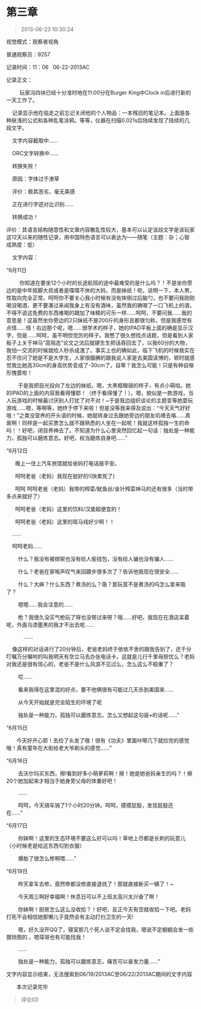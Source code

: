 # 第三章
> 2013-06-23 10:30:24


视觉模式：观察者视角

普通观察员：9257

记录时间：11：06   06-22-2013AC

记录正文：

         玩家冯四块已经十分准时地在11:00分在Burger King中Clock in后进行新的一天工作了。

    记录显示他在临走之前忘记关闭他的个人物品：一本残旧的笔记本。上面是各种肤浅的公式和各种乱笔涂鸦。等等，仪器在扫描0.021s后陆续发现了陆续的几段文字。

    文字内容截取中……

    ORC文字转换中……

    转换失败！

    原因：字体过于潦草

    评价：极其恶劣，毫无美感

    正在进行字迹对比识别……

    转换成功！

评价：其语言结构随意性和文章内容散乱性较大，基本可以认定该段文字是该玩家这12天以来的随性记录，用中国特色语言可以表达为——随笔（主题：杂；心智成熟度：低）

    文字内容：

“6月11日

         你知道在要坐12个小时的长途航班的途中最难受的是什么吗？！不是坐你旁边的是中年抠脚大叔或者是喋喋不休的大妈，而是妹纸！呃，说明一下，本人男，性取向完全正常。呵呵你不要关心我小时候有没有摔倒过后脑勺，也不要问我刚刚喝没喝酒，更不要凑过来闻我身上有没有酒味，虽然我的确喝了一口飞机上的酒，不得不说这免费的东西难喝的跟加了味精的可乐一样……呵呵，不要问我……我的意思是！这虽然坐你旁边的2只妹纸不是200斤的身形且都很匀称，但是我感觉有点怪……怪！右边那个呢，嗯……很学术的样子，她的IPAD平板上面的确是显示汉字，但是……呵呵，虽不明但觉厉的样子。我憋了很久想找点话题，但是看到人家板子上关于神马“高阻态”论文之流后就硬生生把话吞回去了，以我60分的大物，我怕一交流的时候就给人秒杀成渣了。事实上也的确如此，临下飞机的时候我实在忍不住问了她是不是大学生，人家很腼腆的跟我说人家是去美国读博的，顿时就感觉我比她高30cm的身高优势变成了\-30cm了。自卑？我怎么可能！只是有种自惭形愧罢啦！

        于是我把目光投向了左边的妹纸。嗯，大黑框眼镜的样子，有点小萌哈。她的IPAD的上面的内容我看得懂耶！（终于看得懂了！）。嗯，貌似是一款游戏，当人玩游戏的时候最讨厌别人打扰了对不对！~于是我边组织谈论的主题变等她耍玩游戏……嗯，等啊等，她终于停下来啦！但是没等我来得及说出：“今天天气好好哦！”之类没营养的开头语的时候，她就转身过去跟她旁边的朋友叽喳去咯……真衰啊！同样是一起买票怎么就不跟熟悉的人坐在一起呢！我就这样孤独一生的命吗！！好吧，闭目养神去了。不知道为什么心里突然回忆起一句话：独处是一种能力，孤独可以磨炼意志。好吧，权当磨炼自身吧……”

“6月12日

      晚上一住上汽车旅馆就给爸妈打电话报平安。

      呵呵老爸（老妈）我现在挺好的!(快累死了)

      呵呵 呵呵老爸（老妈）我带的榨菜/鱿鱼丝/金针榨菜神马的还有很多（当时带多点来就好了）

      呵呵老爸（老妈）这里的饮料/汉堡超便宜的！

      呵呵老爸（老妈）这里的斑马线好少啊！！

    ……

    呵呵老妈……

        什么？我没有被绑架也没有给人偷钱包，没有给人骗也没有骗人……

        什么？老爸在家唉声叹气来回踱步很多次了？告诉他我现在很安全……

        什么？大麻？什么东西？煮汤的么？吸？那玩意不是煮汤的吗怎么拿来吸了？

        嗯嗯……我会注意的……

        枪？我很久没买气枪玩了呀也没带过来呀？哦……好吧，我现在在酒店呆着呢，外面乌漆墨黑的我才不出去呢……

            ……     

    像这样的对话进行了20分钟后，老爸老妈终于依依不舍的跟我告别了，还千分叮嘱万分嘱咐的叫我明天有空立马去办张电话卡。这就是儿行千里母担忧么？老妈对我还是很有信心的，老爸不是什么风浪不见过么，怎么这么不稳重了？

        哎……

        看来我得在这里混的好点，要不他俩很有可能过几天杀到美国来……

        从今天开始就是完全陌生的环境了呢

        独处是一种能力，孤独可以磨炼意志。怎么又想起这句装×的话呢……”

“6月15日

       今天好开心耶！去捡了头发了哦！很有《功夫》里面咔嚓几下就捡完的感觉哦！真有童年在大街给老大爷剃头的感觉……”

“6月16日

        去沃尔玛买东西，擦!看到好多小萌萝莉啊！擦！她是她爸妈亲生的吗？！擦20个她加起来才相当于她身旁父母的体重好吧！

        ……

        呵呵，今天骑车骑了1个小时20分钟。呵呵，摸摸屁股，发现屁股还在……”        

“6月17日

        你妹啊！这里的生态环境不要这么好可以吗！草地上尽都是长刺的玩意儿（小时候老是给这东西勾到衣服）

        爆胎了很怎么修啊喂……”

“6月19日

        昨天拿车去修，竟然修都没修直接退钱了！那就直接新买一辆了！~

        今天周三啊好幸福啊！休息日可以不上班太高兴太兴奋了啊！

        你妹啊！厨房怎么这么没收拾？！好吧，反正今天有空就收拾一下吧。老妈打死不会相信她那懒儿子竟然会有主动打扫卫生的一天!

        嗯，好久没开QQ了，寝室那几个死人说不定会找我，嗯说不定蝈蝈会发一些猥琐图的.，嗯琛哥也有可能找我！

        ……

        独处是一种能力，孤独可以磨炼意志，痛苦可以奋发力量……”

  
文字内容显示结束，无法搜索到06/19/2013AC至06/22/2013AC期间的文字内容

       本次记录完毕


> 评论(0)